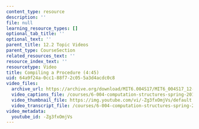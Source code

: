```yaml
---
content_type: resource
description: ''
file: null
learning_resource_types: []
optional_tab_title: ''
optional_text: ''
parent_title: 12.2 Topic Videos
parent_type: CourseSection
related_resources_text: ''
resource_index_text: ''
resourcetype: Video
title: Compiling a Procedure (4:45)
uid: 64a9f24a-0cc1-88f7-2c05-5a3d4acdc0c8
video_files:
  archive_url: https://archive.org/download/MIT6.004S17/MIT6_004S17_12-02-04_300k.mp4
  video_captions_file: /courses/6-004-computation-structures-spring-2017/84bad997f5d65d37ad3d7424deff8514_-Zg3fxOmjVs.vtt
  video_thumbnail_file: https://img.youtube.com/vi/-Zg3fxOmjVs/default.jpg
  video_transcript_file: /courses/6-004-computation-structures-spring-2017/16b22a4b7bebce282212926947cd6e75_-Zg3fxOmjVs.pdf
video_metadata:
  youtube_id: -Zg3fxOmjVs
---
```

